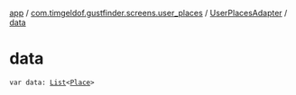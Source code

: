[app](../../index.md) / [com.timgeldof.gustfinder.screens.user_places](../index.md) / [UserPlacesAdapter](index.md) / [data](./data.md)

# data

`var data: `[`List`](https://kotlinlang.org/api/latest/jvm/stdlib/kotlin.collections/-list/index.html)`<`[`Place`](../../com.timgeldof.gustfinder.database/-place/index.md)`>`